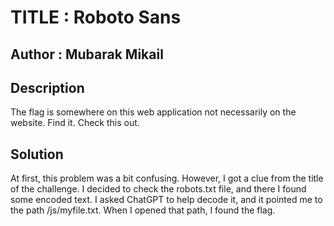 # TITLE : Roboto Sans
## Author : Mubarak Mikail
## Description
The flag is somewhere on this web application not necessarily on the website. Find it.
Check this out.
## Solution
At first, this problem was a bit confusing. However, I got a clue from the title of the challenge. I decided to check the robots.txt file, and there I found some encoded text. I asked ChatGPT to help decode it, and it pointed me to the path /js/myfile.txt. When I opened that path, I found the flag.
